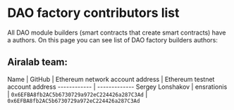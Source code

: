 # DAO factory contributors list
All DAO module builders (smart contracts that create smart contracts) have a authors. On this page you can see list of DAO factory builders authors:

## Airalab team:

Name | GitHub | Ethereum network account address | Ethereum testnet account address
------------ | -------------
Sergey Lonshakov | ensrationis | `0x6EFBA8fb2AC5b6730729a972eC224426a287C3Ad` | `0x6EFBA8fb2AC5b6730729a972eC224426a287C3Ad`

